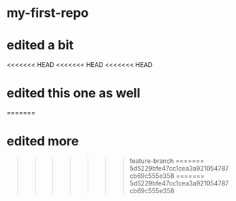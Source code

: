 # my-first-repo
# edited a bit
<<<<<<< HEAD
<<<<<<< HEAD
<<<<<<< HEAD
# edited this one as well
=======
# edited more
>>>>>>> feature-branch
=======
>>>>>>> 5d5229bfe47cc1cea3a921054787cb69c555e358
=======
>>>>>>> 5d5229bfe47cc1cea3a921054787cb69c555e358
